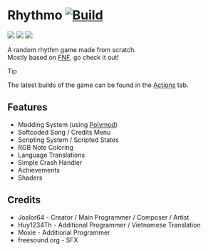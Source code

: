 # Rhythmo [![Build](https://github.com/JoaTH-Team/Rhythmo-SC/actions/workflows/main.yml/badge.svg)](https://github.com/JoaTH-Team/Rhythmo-SC/actions/workflows/main.yml)
![](https://img.shields.io/github/repo-size/JoaTH-Team/Rhythmo-SC)
![](https://img.shields.io/github/issues/JoaTH-Team/Rhythmo-SC)
![](https://img.shields.io/badge/balls-in_your_jaws-green)

A random rhythm game made from scratch. <br>
Mostly based on [FNF](https://github.com/FunkinCrew/Funkin/), go check it out!

> [!TIP]
> The latest builds of the game can be found in the [Actions](https://github.com/JoaTH-Team/Rhythmo-SC/actions) tab.

## Features
* Modding System (using [Polymod](https://github.com/larsiusprime/polymod/))
* Softcoded Song / Credits Menu
* Scripting System / Scripted States
* RGB Note Coloring
* Language Translations
* Simple Crash Handler
* Achievements
* Shaders

## Credits
* Joalor64 - Creator / Main Programmer / Composer / Artist
* Huy1234Th - Additional Programmer / Vietnamese Translation
* Moxie - Additional Programmer
* freesound.org - SFX
